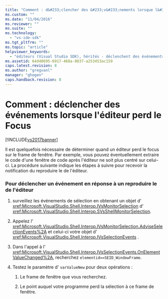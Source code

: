 ```yaml
---
title: "Comment : d&#233;clencher des &#233;v&#233;nements lorsque l&#39;&#233;diteur perd le Focus | Microsoft Docs"
ms.custom: ""
ms.date: "11/04/2016"
ms.reviewer: ""
ms.suite: ""
ms.technology: 
  - "vs-ide-sdk"
ms.tgt_pltfrm: ""
ms.topic: "article"
helpviewer_keywords: 
  - "éditeurs (Visual Studio SDK), hérités - déclenchent des événements lors de la perte de focus"
ms.assetid: 64d40695-6917-468a-8037-a253453ac159
caps.latest.revision: 8
ms.author: "gregvanl"
manager: "ghogen"
caps.handback.revision: 8
---
```

# Comment : d&#233;clencher des &#233;v&#233;nements lorsque l&#39;&#233;diteur perd le Focus
[!INCLUDE[vs2017banner](../code-quality/includes/vs2017banner.md)]

Il est quelquefois nécessaire de déterminer quand un éditeur perd le focus sur le frame de fenêtre.  Par exemple, vous pouvez éventuellement extraire le code d'une fenêtre de code après l'éditeur ne soit plus centré sur celui\-ci.  La procédure suivante indique les étapes à suivre pour recevoir la notification du reproduire le de l'éditeur.  
  
### Pour déclencher un événement en réponse à un reproduire le de l'éditeur  
  
1.  surveillez les événements de sélection en obtenant un objet d' <xref:Microsoft.VisualStudio.Shell.Interop.IVsMonitorSelection> d' <xref:Microsoft.VisualStudio.Shell.Interop.SVsShellMonitorSelection>.  
  
2.  Appelez l' <xref:Microsoft.VisualStudio.Shell.Interop.IVsMonitorSelection.AdviseSelectionEvents%2A> et celui\-ci votre objet d' <xref:Microsoft.VisualStudio.Shell.Interop.IVsSelectionEvents> .  
  
3.  Dans l'appel à l' <xref:Microsoft.VisualStudio.Shell.Interop.IVsSelectionEvents.OnElementValueChanged%2A>, recherchez `elementid==SEID_WindowFrame`.  
  
4.  Testez le paramètre d' `varValueNew` pour deux opérations :  
  
    1.  Le frame de fenêtre que vous recherchez.  
  
    2.  Le point auquel votre programme perd la sélection à ce frame de fenêtre.